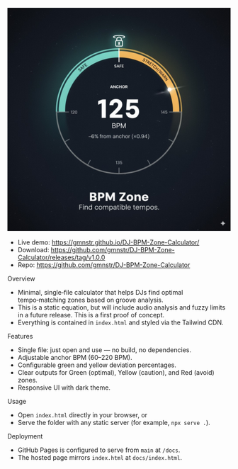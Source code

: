 <p align="center">
  <img src="BPM%20Zone.jpeg" alt="BPM Zone Calculator" width="600"/>
</p>

- Live demo: https://gmnstr.github.io/DJ-BPM-Zone-Calculator/
- Download: https://github.com/gmnstr/DJ-BPM-Zone-Calculator/releases/tag/v1.0.0
- Repo: https://github.com/gmnstr/DJ-BPM-Zone-Calculator

Overview
- Minimal, single‑file calculator that helps DJs find optimal tempo‑matching zones based on groove analysis.
- This is a static equation, but will include audio analysis and fuzzy limits in a future release. This is a first proof of concept.
- Everything is contained in `index.html` and styled via the Tailwind CDN.

Features
- Single file: just open and use — no build, no dependencies.
- Adjustable anchor BPM (60–220 BPM).
- Configurable green and yellow deviation percentages.
- Clear outputs for Green (optimal), Yellow (caution), and Red (avoid) zones.
- Responsive UI with dark theme.

Usage
- Open `index.html` directly in your browser, or
- Serve the folder with any static server (for example, `npx serve .`).

Deployment
- GitHub Pages is configured to serve from `main` at `/docs`.
- The hosted page mirrors `index.html` at `docs/index.html`.

